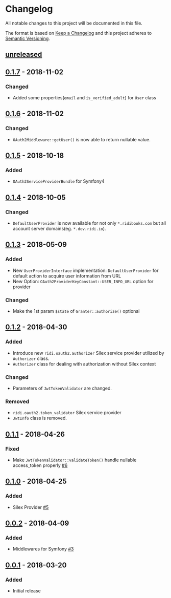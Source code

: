 # Changelog
All notable changes to this project will be documented in this file.

The format is based on [Keep a Changelog](http://keepachangelog.com/en/1.0.0/)
and this project adheres to [Semantic Versioning](http://semver.org/spec/v2.0.0.html).

## [unreleased]

## [0.1.7] - 2018-11-02

### Changed
- Added some properties(`email` and `is_verified_adult`) for `User` class

## [0.1.6] - 2018-11-02

### Changed
- `OAuth2Middleware::getUser()` is now able to return nullable value.

## [0.1.5] - 2018-10-18

### Added
- `OAuth2ServiceProviderBundle` for Symfony4

## [0.1.4] - 2018-10-05

### Changed
- `DefaultUserProvider` is now available for not only `*.ridibooks.com` but all account server domains(eg. `*.dev.ridi.io`).

## [0.1.3] - 2018-05-09

### Added
- New `UserProviderInterface` implementation: `DefaultUserProvider` for default action to acquire user information from URL
- New Option: `OAuth2ProviderKeyConstant::USER_INFO_URL` option for provider

### Changed
- Make the 1st param `$state` of `Granter::authorize()` optional

## [0.1.2] - 2018-04-30
### Added
- Introduce new `ridi.oauth2.authorizer` Silex service provider utilized by `Authorizer` class.
- `Authorizer` class for dealing with authorization without Silex context

### Changed
- Parameters of `JwtTokenValidator` are changed.

### Removed
- `ridi.oauth2.token_validator` Silex service provider
- `JwtInfo` class is removed.

## [0.1.1] - 2018-04-26
### Fixed
- Make `JwtTokenValidator::validateToken()` handle nullable access_token properly [#6](https://github.com/ridi/php-oauth2/pull/6)

## [0.1.0] - 2018-04-25
### Added
- Silex Provider [#5](https://github.com/ridi/php-oauth2/pull/5)

## [0.0.2] - 2018-04-09
### Added
- Middlewares for Symfony [#3](https://github.com/ridi/php-oauth2/pull/3)

## [0.0.1] - 2018-03-20
### Added
- Initial release


[unreleased]: https://github.com/ridi/php-oauth2/compare/v0.1.7...HEAD
[0.1.7]: https://github.com/ridi/php-oauth2/compare/v0.1.5...v0.1.7
[0.1.6]: https://github.com/ridi/php-oauth2/compare/v0.1.5...v0.1.6
[0.1.5]: https://github.com/ridi/php-oauth2/compare/v0.1.4...v0.1.5
[0.1.4]: https://github.com/ridi/php-oauth2/compare/v0.1.3...v0.1.4
[0.1.3]: https://github.com/ridi/php-oauth2/compare/v0.1.2...v0.1.3
[0.1.2]: https://github.com/ridi/php-oauth2/compare/v0.1.1...v0.1.2
[0.1.1]: https://github.com/ridi/php-oauth2/compare/v0.1.0...v0.1.1
[0.1.0]: https://github.com/ridi/php-oauth2/compare/v0.0.2...v0.1.0
[0.0.2]: https://github.com/ridi/php-oauth2/compare/v0.0.1...v0.0.2
[0.0.1]: https://github.com/ridi/php-oauth2/compare/4de01077bd941d3af4c8ed7e42777905db528f48...v0.0.1
